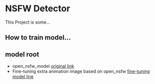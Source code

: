 # NSFW Detector 

This Project is some...

## How to train model...


## model root
- open_nsfw_model [original link](https://drive.google.com/file/d/1PXtPzLN3EVFHZTmMHfy0KeaNjWK7ZP2r/view?usp=share_link)
- Fine-tuning extra animation image based on open_nsfw [fine-tuning model line](https://drive.google.com/file/d/1YXSt7OxUqJG9uBmhLrM2eO3WZk32Ubuy/view?usp=share_link)